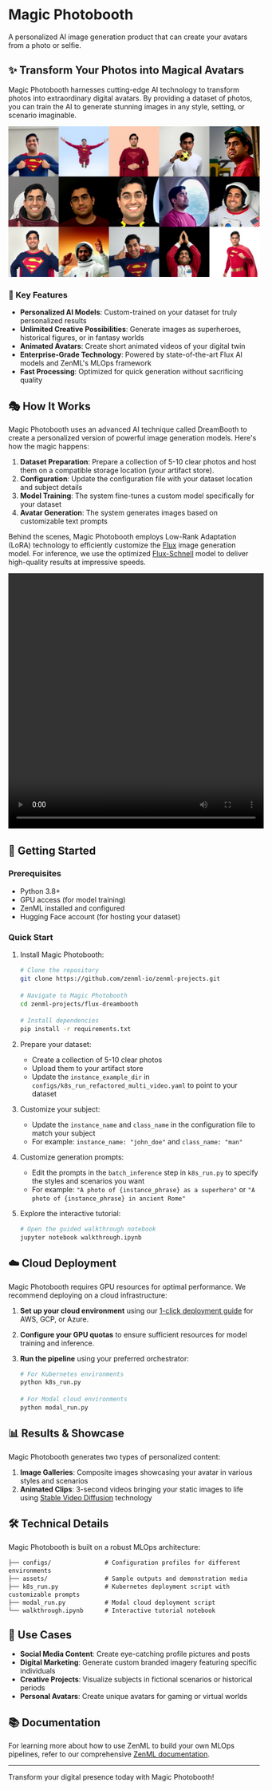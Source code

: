 # Magic Photobooth

A personalized AI image generation product that can create your avatars from a photo or selfie.

## ✨ Transform Your Photos into Magical Avatars

Magic Photobooth harnesses cutting-edge AI technology to transform photos into extraordinary digital avatars. By providing a dataset of photos, you can train the AI to generate stunning images in any style, setting, or scenario imaginable.

![Magic Photobooth Sample Gallery](assets/batch-dreambooth.png)

### 🌟 Key Features

- **Personalized AI Models**: Custom-trained on your dataset for truly personalized results
- **Unlimited Creative Possibilities**: Generate images as superheroes, historical figures, or in fantasy worlds
- **Animated Avatars**: Create short animated videos of your digital twin
- **Enterprise-Grade Technology**: Powered by state-of-the-art Flux AI models and ZenML's MLOps framework
- **Fast Processing**: Optimized for quick generation without sacrificing quality

## 🎭 How It Works

Magic Photobooth uses an advanced AI technique called DreamBooth to create a personalized version of powerful image generation models. Here's how the magic happens:

1. **Dataset Preparation**: Prepare a collection of 5-10 clear photos and host them on a compatible storage location (your artifact store).
2. **Configuration**: Update the configuration file with your dataset location and subject details
3. **Model Training**: The system fine-tunes a custom model specifically for your dataset
4. **Avatar Generation**: The system generates images based on customizable text prompts

Behind the scenes, Magic Photobooth employs Low-Rank Adaptation (LoRA) technology to efficiently customize the [Flux](https://huggingface.co/black-forest-labs/FLUX.1-dev) image generation model. For inference, we use the optimized [Flux-Schnell](https://huggingface.co/spaces/black-forest-labs/FLUX.1-schnell) model to deliver high-quality results at impressive speeds.

<video width="512" height="512" controls autoplay loop>
  <source src="assets/hamza_superman.mp4" type="video/mp4">
  Your browser does not support the video tag.
</video>

## 🚀 Getting Started

### Prerequisites

- Python 3.8+
- GPU access (for model training)
- ZenML installed and configured
- Hugging Face account (for hosting your dataset)

### Quick Start

1. Install Magic Photobooth:
   ```bash
   # Clone the repository
   git clone https://github.com/zenml-io/zenml-projects.git
   
   # Navigate to Magic Photobooth
   cd zenml-projects/flux-dreambooth
   
   # Install dependencies
   pip install -r requirements.txt
   ```

2. Prepare your dataset:
   - Create a collection of 5-10 clear photos
   - Upload them to your artifact store
   - Update the `instance_example_dir` in `configs/k8s_run_refactored_multi_video.yaml` to point to your dataset

3. Customize your subject:
   - Update the `instance_name` and `class_name` in the configuration file to match your subject
   - For example: `instance_name: "john_doe"` and `class_name: "man"`

4. Customize generation prompts:
   - Edit the prompts in the `batch_inference` step in `k8s_run.py` to specify the styles and scenarios you want
   - For example: `"A photo of {instance_phrase} as a superhero"` or `"A photo of {instance_phrase} in ancient Rome"`

5. Explore the interactive tutorial:
   ```bash
   # Open the guided walkthrough notebook
   jupyter notebook walkthrough.ipynb
   ```

## ☁️ Cloud Deployment

Magic Photobooth requires GPU resources for optimal performance. We recommend deploying on a cloud infrastructure:

1. **Set up your cloud environment** using our [1-click deployment guide](https://docs.zenml.io/how-to/stack-deployment/deploy-a-cloud-stack) for AWS, GCP, or Azure.

2. **Configure your GPU quotas** to ensure sufficient resources for model training and inference.

3. **Run the pipeline** using your preferred orchestrator:
   ```bash
   # For Kubernetes environments
   python k8s_run.py
   
   # For Modal cloud environments
   python modal_run.py
   ```

## 📊 Results & Showcase

Magic Photobooth generates two types of personalized content:

1. **Image Galleries**: Composite images showcasing your avatar in various styles and scenarios
2. **Animated Clips**: 3-second videos bringing your static images to life using [Stable Video Diffusion](https://huggingface.co/stabilityai/stable-video-diffusion-img2vid-xt) technology

## 🛠️ Technical Details

Magic Photobooth is built on a robust MLOps architecture:

```
├── configs/               # Configuration profiles for different environments
├── assets/                # Sample outputs and demonstration media
├── k8s_run.py             # Kubernetes deployment script with customizable prompts
├── modal_run.py           # Modal cloud deployment script
└── walkthrough.ipynb      # Interactive tutorial notebook
```

## 🔮 Use Cases

- **Social Media Content**: Create eye-catching profile pictures and posts
- **Digital Marketing**: Generate custom branded imagery featuring specific individuals
- **Creative Projects**: Visualize subjects in fictional scenarios or historical periods
- **Personal Avatars**: Create unique avatars for gaming or virtual worlds

## 📚 Documentation

For learning more about how to use ZenML to build your own MLOps pipelines, refer to our comprehensive [ZenML documentation](https://docs.zenml.io/).

---

Transform your digital presence today with Magic Photobooth!
